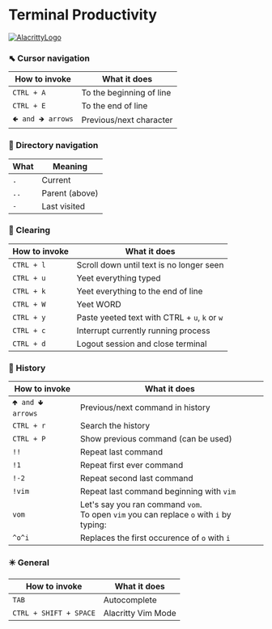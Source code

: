 # Terminal Productivity
[![AlacrittyLogo](https://upload.wikimedia.org/wikipedia/commons/9/90/Alacritty_logo.svg)](https://alacritty.org/)

### ⬉ Cursor navigation
| How to invoke      | What it does             |
| ------------------ | ------------------------ |
| `CTRL + A`         | To the beginning of line |
| `CTRL + E`         | To the end of line       |
| `🢀 and 🡺 arrows` | Previous/next character  |

### 📁 Directory navigation
| What | Meaning        |
| ---- | -------------- |
| `.`  | Current        |
| `..` | Parent (above) |
| `-`  | Last visited   |

### 🧹 Clearing
| How to invoke | What it does                                  |
| ------------- | --------------------------------------------- |
| `CTRL + l`    | Scroll down until text is no longer seen      |
| `CTRL + u`    | Yeet everything typed                         |
| `CTRL + k`    | Yeet everything to the end of line            |
| `CTRL + W`    | Yeet WORD                                     |
| `CTRL + y`    | Paste yeeted text with CTRL + `u`, `k` or `w` |
| `CTRL + c`    | Interrupt currently running process           |
| `CTRL + d`    | Logout session and close terminal             |

### 📜 History
| How to invoke      | What it does                                                                               |
| ------------------ | ------------------------------------------------------------------------------------------ |
| `🢁 and 🢃 arrows` | Previous/next command in history                                                           |
| `CTRL + r`         | Search the history                                                                         |
| `CTRL + P`         | Show previous command (can be used)                                                        |
| `!!`               | Repeat last command                                                                        |
| `!1`               | Repeat first ever command                                                                  |
| `!-2`              | Repeat second last command                                                                 |
| `!vim`             | Repeat last command beginning with `vim`                                                   |
| `vom`              | Let's say you ran command `vom`.<br> To open `vim` you can replace `o` with `i` by typing: |
| `^o^i`             | Replaces the first occurence of `o` with `i`                                               |

### ✴️ General
| How to invoke          | What it does       |
| ---------------------- | ------------------ |
| `TAB`                  | Autocomplete       |
| `CTRL + SHIFT + SPACE` | Alacritty Vim Mode |

